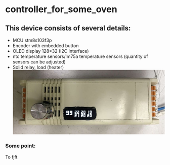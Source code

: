 # controller_for_some_oven
## This device consists of several details:
* MCU stm8s103f3p
* Encoder with embedded button
* OLED display 128*32 (I2C interface)
* ntc temperature sensors/lm75a temperature sensors (quantity of sensors can be adjusted)
* Solid relay, load (heater)
![appearance](https://github.com/AlGol86/controller_for_some_oven/blob/main/pic/Prototype.jpg)
### Some point:
 To fjft
